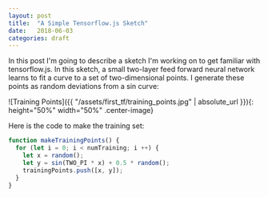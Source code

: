 ```yaml
---
layout: post
title:  "A Simple Tensorflow.js Sketch"
date:   2018-06-03
categories: draft
---
```


In this post I'm going to describe a sketch I'm working on to get familiar with tensorflow.js. In this sketch, a small two-layer feed forward neural network learns to fit a curve to a set of two-dimensional points. I generate these points as random deviations from a sin curve:

![Training Points]({{ "/assets/first_tf/training_points.jpg" | absolute_url }}){: height="50%" width="50%" .center-image}

Here is the code to make the training set:

```javascript
function makeTrainingPoints() {
  for (let i = 0; i < numTraining; i ++) {
    let x = random();
    let y = sin(TWO_PI * x) + 0.5 * random();
    trainingPoints.push([x, y]);
  }
}
```
